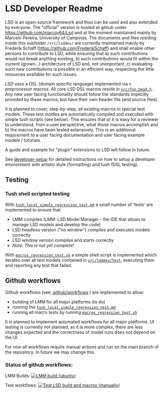 # LSD Developer Readme

LSD is an open-source framework and thus can be used and also extended by everyone. The "official" version is hosted at github under https://github.com/marcov64/Lsd and at the moment maintained mainly by Marcelo Pereira, University of Campinas. The documents and files residing inside this subfolder `/src/lsddev/` are currently maintained mainly by Frederik Schaff (https://github.com/FrederikSchaff) and shall enable other persons to contribute to LSD, while ensuring that a) such contributions would not break anything existing, b) such contributions would fit within the current (grown...) architecture of LSD and, not unimportant, c) evaluating such new contributions is possible in an efficient way, respecting the little resources available for such issues.

LSD uses a DSL (domain specific language) implemented via c preprocessor macros. All core LSD DSL macros reside in [`src/fun_head.h`](../fun_head.h). Any new user facing functionality should follow the standards implicitly provided by these macros, but have their own header file (and source files). 

It is planned to cover, step-by-step, all existing macros in special test models. These test modles are automatically compiled and executed with simple tush scripts (see below). This ensures that a) it is easy for a reviewer to understand, from a user perspective, what those macros accomplish and b) the macros have been tested extensively. This is an additional requirement to a user facing documentation and user facing example models / tutorials.

A guide and example for "plugin" extensions to LSD will follow in future.

See [developer-setup](developer-setup.md) for detailed instructions on how to setup a developer environment with artistic style (formatting) and tush (DSL testing).

## Testing

### Tush shell scripted testing
With [`tush_local_simple_regression_test.md`](tush_local_simple_regression_test.md) a small number of 'tests' are implemented to ensure that
- LMM compiles (LMM: LSD Model Manager - the IDE that allows to manage LSD models and develop the code)
- LSD headless version ("no window") compiles and executes models correctly
- LSD window version compiles and starts correctly
- *Note: This is not yet complete!*

With [`macros_regression_test.sh`](macros_regression_test.sh) a simple shell script is implemented which iterates over all test models contained in [`src/ldddev/Test`](Test/), executing them and reporting any test that failed.

## Github workflows
Github workflows (see [.github/workflows](../../.github/workflows/) ) are implemented to allow:
- building of LMM for all major platforms (to do)
- running the [`tush_local_simple_regression_test.md`](tush_local_simple_regression_test.md)
- running all macro tests by running [`macros_regression_test.sh`](macros_regression_test.sh)

It is planned to implement automated workflows for all major platforms. UI testing is currently not planned, as it is more complex, there are less changes expected and the correctness of model runs does not depend on the UI.

For now all workflows require manual actions and run on the main branch of the repository. In future we may change this.

### Status of github workflows:

LMM Builds:
[![LMM build (ubuntu)](https://github.com/FrederikSchaff/Lsd/actions/workflows/LMM_build_ubuntu.yml/badge.svg)](https://github.com/FrederikSchaff/Lsd/actions/workflows/LMM_build_ubuntu.yml) 

Test workflows:
[![Test LSD build and macros (manually)](https://github.com/FrederikSchaff/Lsd/actions/workflows/manual-full-test.yml/badge.svg)](https://github.com/FrederikSchaff/Lsd/actions/workflows/manual-full-test.yml)